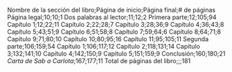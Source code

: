 Nombre de la sección del libro;Página de inicio;Página final;# de páginas
Página legal;10;10;1
Dos palabras al lector;11;12;2
Primera parte;12;105;94
Capítulo 1;12;22;11
Capítulo 2;22;28;7
Capítulo 3;28;36;9
Capítulo 4;36;43;8
Capítulo 5;43;51;9
Capítulo 6;51;58;8
Capítulo 7;59;64;6
Capítulo 8;64;71;8
Capítulo 9;71;80;10
Capítulo 10;80;95;16
Capítulo 11;95;105;11
Segunda parte;106;159;54
Capítulo 1;106;117;12
Capítulo 2;118;131;14
Capítulo 3;132;141;10
Capítulo 4;142;150;9
Capítulo 5;151;159;9
Conclusión;160;180;21
*Carta de Sab a Carlota*;167;177;11
Total de páginas del libro;;;181
